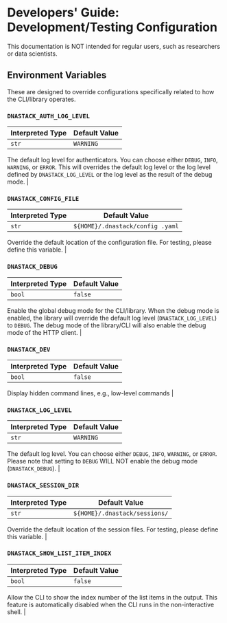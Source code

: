 # Developers' Guide: Development/Testing Configuration

This documentation is NOT intended for regular users, such as researchers or data scientists.

## Environment Variables

These are designed to override configurations specifically related to how the CLI/library operates.

### `DNASTACK_AUTH_LOG_LEVEL`       
| Interpreted Type | Default Value |
|------------------|---------------|
| `str`            | `WARNING`     |

The default log level for authenticators. You can choose either `DEBUG`, `INFO`, `WARNING`, or `ERROR`. This will overrides the default log level or the log level defined by `DNASTACK_LOG_LEVEL` or the log level as the result of the debug mode.       |

### `DNASTACK_CONFIG_FILE`          
| Interpreted Type | Default Value                    |
|------------------|----------------------------------|
| `str`            | `${HOME}/.dnastack/config .yaml` |

Override the default location of the configuration file. For testing, please define this variable.                                                                                                                                                         |

### `DNASTACK_DEBUG`                
| Interpreted Type | Default Value |
|------------------|---------------|
| `bool`           | `false`       |

Enable the global debug mode for the CLI/library. When the debug mode is enabled, the library will override the default log level (`DNASTACK_LOG_LEVEL`) to `DEBUG`. The debug mode of the library/CLI will also enable the debug mode of the HTTP client. |

### `DNASTACK_DEV`                  
| Interpreted Type | Default Value |
|------------------|---------------|
| `bool`           | `false`       |

Display hidden command lines, e.g., low-level commands                                                                                                                                                                                                     |

### `DNASTACK_LOG_LEVEL`            
| Interpreted Type | Default Value |
|------------------|---------------|
| `str`            | `WARNING`     |

The default log level. You can choose either `DEBUG`, `INFO`, `WARNING`, or `ERROR`. Please note that setting to `DEBUG` WILL NOT enable the debug mode (`DNASTACK_DEBUG`).                                                                                |

### `DNASTACK_SESSION_DIR`          
| Interpreted Type | Default Value                 |
|------------------|-------------------------------|
| `str`            | `${HOME}/.dnastack/sessions/` |

Override the default location of the session files. For testing, please define this variable.                                                                                                                                                              |

### `DNASTACK_SHOW_LIST_ITEM_INDEX` 
| Interpreted Type | Default Value |
|------------------|---------------|
| `bool`           | `false`       |

Allow the CLI to show the index number of the list items in the output. This feature is automatically disabled when the CLI runs in the non-interactive shell.                                                                                             |
